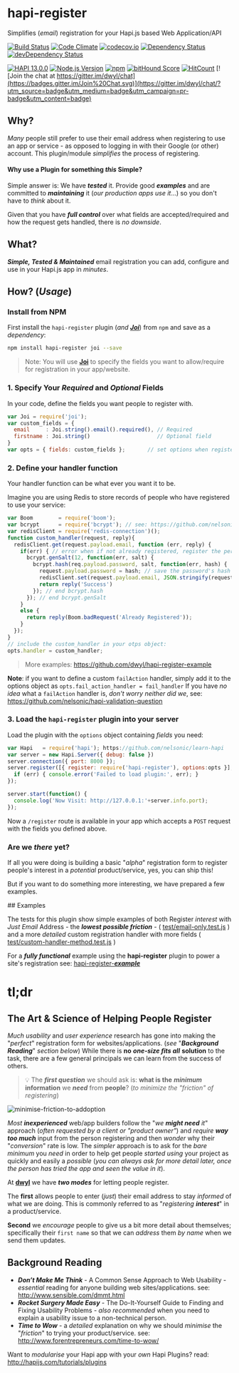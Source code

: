 # hapi-register

Simplifies (*email*) registration for your Hapi.js based Web Application/API

[![Build Status](https://travis-ci.org/dwyl/hapi-register.svg?branch=master)](https://travis-ci.org/dwyl/hapi-register)
[![Code Climate](https://codeclimate.com/github/dwyl/hapi-register/badges/gpa.svg)](https://codeclimate.com/github/dwyl/hapi-register)
[![codecov.io](http://codecov.io/github/dwyl/hapi-register/coverage.svg?branch=master)](http://codecov.io/github/dwyl/hapi-register?branch=master)
[![Dependency Status](https://david-dm.org/dwyl/hapi-register.svg)](https://david-dm.org/dwyl/hapi-register)
[![devDependency Status](https://david-dm.org/dwyl/hapi-register/dev-status.svg)](https://david-dm.org/dwyl/hapi-register#info=devDependencies)

[![HAPI 13.0.0](http://img.shields.io/badge/hapi-13.2.1-brightgreen.svg "Latest Hapi.js")](http://hapijs.com)
[![Node.js Version](https://img.shields.io/node/v/hapi-auth-jwt2.svg?style=flat "Node.js 0.12 & 4.0 and io.js latest all supported")](http://nodejs.org/download/)
[![npm](https://img.shields.io/npm/v/hapi-register.svg)](https://www.npmjs.com/package/hapi-register)
[![bitHound Score](https://www.bithound.io/github/dwyl/hapi-auth-jwt2/badges/score.svg)](https://www.bithound.io/github/dwyl/hapi-auth-jwt2)
[![HitCount](https://hitt.herokuapp.com/nelsonic/hapi-register.svg)](https://github.com/dwyl/hapi-register)
[![Join the chat at https://gitter.im/dwyl/chat](https://badges.gitter.im/Join%20Chat.svg)](https://gitter.im/dwyl/chat/?utm_source=badge&utm_medium=badge&utm_campaign=pr-badge&utm_content=badge)


## Why?

*Many* people still prefer to use their email address when registering
to use an app or service - as opposed to logging in with their Google (or other) account.
This plugin/module *simplifies* the process of registering.

#### Why use a Plugin for something *this* Simple?

Simple answer is: We have ***tested*** it. Provide good ***examples*** and are committed
to ***maintaining*** it (*our production apps use it*...) so you don't have to *think* about it.

Given that you have ***full control*** over what fields
are accepted/required and how the request gets handled,
there is *no downside*.

## What?

***Simple, Tested & Maintained*** email registration you
can add, configure and use in your Hapi.js app in *minutes*.


## How? (*Usage*)

### Install from NPM

First install the `hapi-register` plugin
(*and* [***Joi***](https://github.com/hapijs/joi))
from `npm` and save as a *dependency*:

```sh
npm install hapi-register joi --save
```

> Note: You will use
[**Joi**](https://github.com/nelsonic/learn-hapi#validation-with-joi)
to specify the fields you want to allow/require
for registration in your app/website.

### 1. Specify Your *Required* and *Optional* Fields

In your code, define the fields you want people to register with.

```js
var Joi = require('joi');
var custom_fields = {
  email     : Joi.string().email().required(), // Required
  firstname : Joi.string()                     // Optional field
}
var opts = { fields: custom_fields };       // set options when registering the plugin
```

### 2. Define your handler function

Your handler function can be what ever you want it to be.

Imagine you are using Redis to store records of people who have registered to use your service:

```js
var Boom        = require('boom');
var bcrypt      = require('bcrypt'); // see: https://github.com/nelsonic/bcrypt
var redisClient = require('redis-connection')();
function custom_handler(request, reply){
  redisClient.get(request.payload.email, function (err, reply) {
    if(err) { // error when if not already registered, register the person:
      bcrypt.genSalt(12, function(err, salt) {
        bcrypt.hash(req.payload.password, salt, function(err, hash) {
          request.payload.password = hash; // save the password's hash
          redisClient.set(request.payload.email, JSON.stringify(request.payload));
          return reply('Success')
        }); // end bcrypt.hash
      }); // end bcrypt.genSalt
    }
    else {
      return reply(Boom.badRequest('Already Registered'));
    }
  });
}
// include the custom_handler in your otps object:
opts.handler = custom_handler;
```
> More examples: https://github.com/dwyl/hapi-register-example

**Note**: if you want to define a custom `failAction` handler,
simply add it to the options object as
`opts.fail_action_handler = fail_handler`
If you have *no idea* what a `failAction` handler is,
*don't worry neither did we*,
see: https://github.com/nelsonic/hapi-validation-question

### 3. Load the `hapi-register` plugin into your server

Load the plugin with the `options` object containing *fields* you need:

```js
var Hapi   = require('hapi'); https://github.com/nelsonic/learn-hapi
var server = new Hapi.Server({ debug: false })
server.connection({ port: 8000 });
server.register([{ register: require('hapi-register'), options:opts }], function (err) {
  if (err) { console.error('Failed to load plugin:', err); }
});

server.start(function() {
  console.log('Now Visit: http://127.0.0.1:'+server.info.port);
});
```

Now a `/register` route is available in your app which
accepts a `POST` request with the fields you defined above.

### Are we *there* yet?

If all you were doing is building a basic "*alpha*"
registration form to register people's interest in a
*potential* product/service, yes, you can ship this!

But if you want to do something more interesting,
we have prepared a few examples.

## Examples

The tests for this plugin show simple examples
of both Register *interest* with *Just Email* Address - the ***lowest possible friction*** -
( [test/email-only.test.js](https://github.com/dwyl/hapi-register/blob/master/test/email-only.test.js) )
and a more *detailed* custom registration handler with more fields
( [test/custom-handler-method.test.js](https://github.com/dwyl/hapi-register/blob/master/test/custom-handler-method.test.js) )


For a ***fully functional*** example using the **hapi-register**
plugin to power a site's registration see:
[hapi-register-***example***](https://github.com/dwyl/hapi-register-example)

# tl;dr

## The Art & Science of Helping People Register

*Much* *usability* and *user experience* research has gone into making
the "*perfect*" registration form for websites/applications.
(*see* "***Background Reading***" *section below*)
While there is **no** ***one-size fits all*** **solution** to the task,
there are a few general principals we can learn from the success of others.

> :bulb: The ***first question*** we should ask is:
**what is the** ***minimum*** **information** we
***need*** from **people**? (*to minimize the "friction" of registering*)

![minimise-friction-to-addoption](https://cloud.githubusercontent.com/assets/194400/9978113/251295f6-5f19-11e5-8452-ffe9549e07bb.png)

*Most* ***inexperienced*** web/app builders follow the "*we* ***might need*** *it*" approach (*often requested by a client or "product owner"*)
and *require* ***way too much***
input from the person registering and then *wonder* why their "*conversion*"
rate is low. The *simpler* approach is to ask for the *bare minimum*
you *need* in order to help get people *started using* your project as
quickly and easily a *possible* (*you can always ask for more detail later, once the person has tried the app and seen the value in it*).

At [**dwyl**](https://github.com/dwyl) we have ***two modes*** for letting people register.

The **first** allows people to enter (*just*) their
email address to stay *informed* of what we are doing. This is commonly
referred to as "*registering* ***interest***" in a product/service.

**Second** we *encourage* people to give us a bit more detail about themselves;
specifically their `first name` so that we can *address* them *by name*
when we send them updates.

## Background Reading

+ ***Don’t Make Me Think*** - A Common Sense Approach to Web Usability -
*essential* reading for anyone building web sites/applications. see: http://www.sensible.com/dmmt.html
+ ***Rocket Surgery Made Easy*** - The Do-It-Yourself Guide to Finding and Fixing Usability Problems - *also recommended* when you need to
explain a usability issue to a non-technical person.
+ ***Time to Wow*** - a *detailed* explanation on why we should
*minimise* the "*friction*" to trying your product/service. see:
http://www.forentrepreneurs.com/time-to-wow/

Want to *modularise* your Hapi app with your
*own* Hapi Plugins? read: http://hapijs.com/tutorials/plugins
